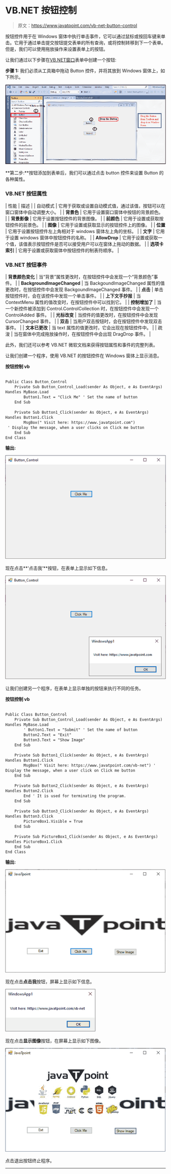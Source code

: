 # VB.NET 按钮控制

> 原文：<https://www.javatpoint.com/vb-net-button-control>

按钮控件用于在 Windows 窗体中执行单击事件，它可以通过鼠标或按回车键来单击。它用于通过单击提交按钮提交表单的所有查询，或将控制转移到下一个表单。但是，我们可以使用拖放操作来设置表单上的按钮。

让我们通过以下步骤在[VB.NET](https://www.javatpoint.com/vb-net)[窗口](https://www.javatpoint.com/windows)表单中创建一个按钮:

**步骤 1:** 我们必须从工具箱中拖动 Button 控件，并将其放到 Windows 窗体上，如下所示。

![VB.NET Button Control](img/03c1a3f12173962fb3ba07d360e1e52d.png)

**第二步:**按钮添加到表单后，我们可以通过点击 button 控件来设置 Button 的各种属性。

### VB.NET 按钮属性

| 性能 | 描述 |
| 自动模式 | 它用于获取或设置自动模式值，通过该值，按钮可以在窗口窗体中自动调整大小。 |
| **背景色** | 它用于设置窗口窗体中按钮的背景颜色。 |
| **背景影像** | 它用于设置按钮控件的背景图像。 |
| **前颜色** | 它用于设置或获取按钮控件的前景色。 |
| **图像** | 它用于设置或获取显示的按钮控件上的图像。 |
| **位置** | 它用于设置按钮控件左上角相对于 windows 窗体左上角的坐标。 |
| **文字** | 它用于设置 windows 窗体中按钮控件的名称。 |
| **AllowDrop** | 它用于设置或获取一个值，该值表示按钮控件是否可以接受用户可以在窗体上拖动的数据。 |
| **选项卡索引** | 它用于设置或获取窗体中按钮控件的制表符顺序。 |

### VB.NET 按钮事件

| **背景颜色变化** | 当“背景”属性更改时，在按钮控件中会发现一个“背景颜色”事件。 |
| **BackgroundImageChanged** | 当 BackgoundImageChanged 属性的值更改时，在按钮控件中会发现 BackgoundImageChanged 事件。 |
| **点击** | 单击按钮控件时，会在该控件中发现一个单击事件。 |
| **上下文手抄报** | 当 ContextMenu 属性的值改变时，在按钮控件中可以找到它。 |
| **控制增加了** | 当一个新控件被添加到 Control.ControlCollection 时，在按钮控件中会发现一个 ControlAdded 事件。 |
| **光标改变** | 当控件的值更改时，在按钮控件中会发现 CursorChanged 事件。 |
| **双击** | 当用户双击按钮时，会在按钮控件中发现双击事件。 |
| **文本已更改** | 当 text 属性的值更改时，它会出现在按钮控件中。 |
| 疏浚 | 当在窗体中完成拖放操作时，在按钮控件中会出现 DragDrop 事件。 |

此外，我们还可以参考 VB.NET 微软文档来获得按钮属性和事件的完整列表。

让我们创建一个程序，使用 VB.NET 的按钮控件在 Windows 窗体上显示消息。

**按钮控制 vb**

```

Public Class Button_Control
    Private Sub Button_Control_Load(sender As Object, e As EventArgs) Handles MyBase.Load
        Button1.Text = "Click Me" ' Set the name of button
    End Sub

    Private Sub Button1_Click(sender As Object, e As EventArgs) Handles Button1.Click
        MsgBox(" Visit here: https://www.javatpoint.com") 
 ' Display the message, when a user clicks on Click me button
    End Sub
End Class

```

**输出:**

![VB.NET Button Control](img/74c61e5bd43bcbe0e7510eaab6dd6300.png)

现在点击**‘点击我’**按钮，在表单上显示如下信息。

![VB.NET Button Control](img/97d75e03fda54dcf0011df83b6de1564.png)

让我们创建另一个程序，在表单上显示单独的按钮来执行不同的任务。

**按钮控制 vb**

```

Public Class Button_Control
    Private Sub Button_Control_Load(sender As Object, e As EventArgs) Handles MyBase.Load
        ' Button1.Text = "Submit" ' Set the name of button
        Button2.Text = "Exit"
        Button3.Text = "Show Image"
    End Sub

    Private Sub Button1_Click(sender As Object, e As EventArgs) Handles Button1.Click
        MsgBox(" Visit here: https://www.javatpoint.com/vb-net") ' Display the message, when a user click on Click me button
    End Sub

    Private Sub Button2_Click(sender As Object, e As EventArgs) Handles Button2.Click
        End ' It is used for terminating the program.
    End Sub

    Private Sub Button3_Click(sender As Object, e As EventArgs) Handles Button3.Click
        PictureBox1.Visible = True
    End Sub

    Private Sub PictureBox1_Click(sender As Object, e As EventArgs) Handles PictureBox1.Click
    End Sub
End Class

```

**输出:**

![VB.NET Button Control](img/eaf07f4dc65f0b8f7a29555a042e78aa.png)

现在点击**点击我**按钮，屏幕上显示如下信息。

![VB.NET Button Control](img/957e5aa15942c666903a9e2bbe4cf996.png)

现在点击**显示图像**按钮，在屏幕上显示如下图像。

![VB.NET Button Control](img/e0e214ed7c11a772d1812ca21272cdab.png)

点击退出按钮终止程序。

* * *